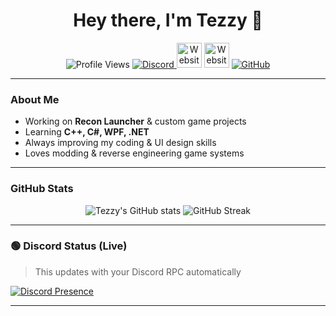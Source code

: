 <h1 align="center">Hey there, I'm Tezzy 👋</h1>
<p align="center">
  <img src="https://komarev.com/ghpvc/?username=tezzyBTW&label=Profile%20Views&color=blueviolet&style=for-the-badge" alt="Profile Views" />
  <a href="https://discord.gg/p67BF77yr5">
    <img src="https://img.shields.io/discord/1222654332931936378?color=5865F2&label=Discord&logo=discord&logoColor=white&style=for-the-badge" alt="Discord" />
  </a>
  <a href="http://www.youtube.com/@TezzyFRAGZ"><img src="https://skillicons.dev/icons?i=html,css,js" height="40" alt="Website"/></a>
  <a href="https://www.twitch.tv/itstezzybtw"><img src="https://skillicons.dev/icons?i=html,css,js" height="40" alt="Website"/></a>
  <a href="https://github.com/tezzyBTW">
    <img src="https://img.shields.io/badge/GitHub-tezzyBTW-181717?style=for-the-badge&logo=github" alt="GitHub" />
  </a>
</p>

---

### About Me
- Working on **Recon Launcher** & custom game projects  
- Learning **C++, C#, WPF, .NET**  
- Always improving my coding & UI design skills  
- Loves modding & reverse engineering game systems  

---

### GitHub Stats
<p align="center">
  <img src="https://github-readme-stats.vercel.app/api?username=tezzyBTW&show_icons=true&theme=tokyonight&hide_border=true" alt="Tezzy's GitHub stats" />
  <img src="https://github-readme-streak-stats.herokuapp.com/?user=tezzyBTW&theme=tokyonight&hide_border=true" alt="GitHub Streak" />
</p>

---

### 🟢 Discord Status (Live)
> This updates with your Discord RPC automatically

[![Discord Presence](https://lanyard.cnrad.dev/api/732275651385753753)](https://discord.com/users/732275651385753753)

---
